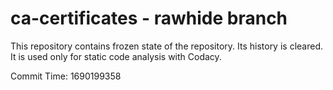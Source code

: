 # ca-certificates - rawhide branch

This repository contains frozen state of the repository.
Its history is cleared. It is used only for static code
analysis with Codacy.

Commit Time: 1690199358